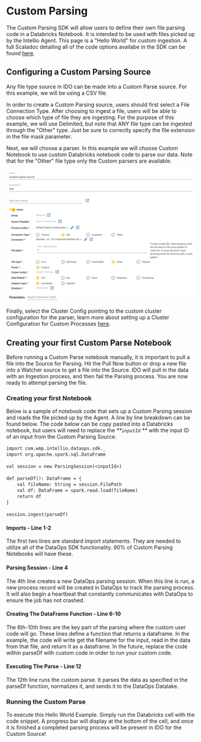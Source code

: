 # Custom Parsing

The Custom Parsing SDK will allow users to define their own file parsing code in a Databricks Notebook. It is intended to be used with files picked up by the Intellio Agent. This page is a "Hello World" for custom ingestion. A full Scaladoc detailing all of the code options availabe in the SDK can be found [here](https://docs.intellio.wmp.com/com/wmp/intellio/dataops/sdk/IngestionSession.html).

## Configuring a Custom Parsing Source

Any file type source in IDO can be made into a Custom Parse source.  For this example, we will be using a CSV file.&#x20;

In order to create a Custom Parsing source, users should first select a File Connection Type. After choosing to ingest a file, users will be able to choose which type of file they are ingesting. For the purpose of this example, we will use Delimited, but note that ANY file type can be ingested through the "Other" type. Just be sure to correctly specify the file extension in the file mask parameter.

Next, we will choose a parser. In this example we will choose Custom Notebook to use custom Databricks notebook code to parse our data. Note that for the "Other" file type only the Custom parsers are available.&#x20;

![](<../../.gitbook/assets/image (385) (1).png>)

Finally, select the Cluster Config pointing to the custom cluster configuration for the parser, learn more about setting up a Cluster Configuration for Custom Processes [here](../system-configuration/cluster-and-process-configuration-overview/cluster-configuration/cluster-configuration-for-custom-processing-steps.md).

## Creating your first Custom Parse Notebook

Before running a Custom Parse notebook manually, it is important to pull a file into the Source for Parsing. Hit the Pull Now button or drop a new file into a Watcher source to get a file into the Source. IDO will pull in the data with an Ingestion process, and then fail the Parsing process. You are now ready to attempt parsing the file.

### Creating your first Notebook

Below is a sample of notebook code that sets up a Custom Parsing session and reads the file picked up by the Agent. A line by line breakdown can be found below. The code below can be copy pasted into a Databricks notebook, but users will need to replace the _**`inputId` **_ with the input ID of an input from the Custom Parsing Source.

```
import com.wmp.intellio.dataops.sdk._
import org.apache.spark.sql.DataFrame

val session = new ParsingSession(<inputId>) 

def parseDf(): DataFrame = {
    val fileName: String = session.FilePath
    val df: DataFrame = spark.read.load(fileName)
    return df
}

session.ingest(parseDf)
```

#### Imports - Line 1-2

The first two lines are standard import statements. They are needed to utilize all of the DataOps SDK functionality. 90% of Custom Parsing Notebooks will have these.

#### Parsing Session - Line 4

The 4th line creates a new DataOps parsing session. When this line is run, a new process record will be created in DataOps to track the parsing process. It will also begin a heartbeat that constantly communicates with DataOps to ensure the job has not crashed.&#x20;

#### Creating The DataFrame Function - Line 6-10

The 6th-10th lines are the key part of the parsing where the custom user code will go. These lines define a function that returns a dataframe. In the example, the code will write get the filename for the input, read in the data from that file, and return it as a dataframe. In the future, replace the code within parseDf with custom code in order to run your custom code.

#### Executing The Parse - Line 12

The 12th line runs the custom parse. It parses the data as specified in the parseDf function, normalizes it, and sends it to the DataOps Datalake.

### Running the Custom Parse

To execute this Hello World Example. Simply run the Databricks cell with the code snippet. A progress bar will display at the bottom of the cell, and once it is finished a completed parsing process will be present in IDO for the Custom Source!







